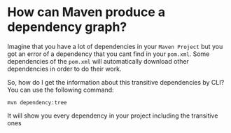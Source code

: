 # How can Maven produce a dependency graph?

Imagine that you have a lot of dependencies in your `Maven Project` but you got an error of a dependency
that you cant find in your `pom.xml`. Some dependencies of the `pom.xml` will automatically download other dependencies
in order to do their work.

So, how do I get the information about this transitive dependencies by CLI? You can use the following command:

```shell
mvn dependency:tree
```

It will show you every dependency in your project including the transitive ones